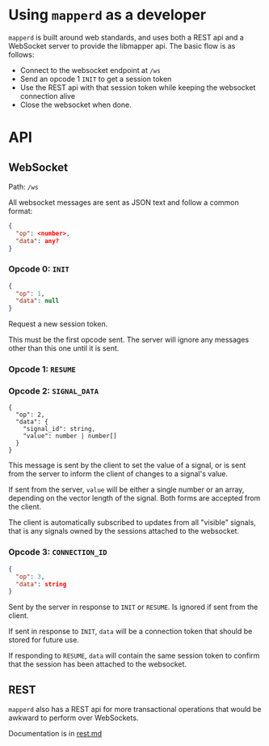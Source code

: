 # Using `mapperd` as a developer
`mapperd` is built around web standards, and uses both a REST api and a WebSocket server to provide the libmapper api.
The basic flow is as follows:
- Connect to the websocket endpoint at `/ws`
- Send an opcode 1 `INIT` to get a session token
- Use the REST api with that session token while keeping the websocket connection alive
- Close the websocket when done.

# API
## WebSocket
Path: `/ws`

All websocket messages are sent as JSON text and follow a common format:

```json
{
  "op": <number>,
  "data": any?
}
```
### Opcode 0: `INIT`

```json
{
  "op": 1,
  "data": null
}
```
Request a new session token. 

This must be the first opcode sent. The server will ignore any messages other than this one until it is sent.

### Opcode 1: `RESUME`

<reserved>

### Opcode 2: `SIGNAL_DATA`

```
{
  "op": 2,
  "data": {
    "signal_id": string,
    "value": number | number[]
  }
}
```
This message is sent by the client to set the value of a signal, or is sent from the server to inform the client of 
changes to a signal's value.

If sent from the server, `value` will be either a single number or an array, depending on the vector length of the signal.
Both forms are accepted from the client.

The client is automatically subscribed to updates from all "visible" signals, that is any signals owned by the sessions
attached to the websocket.

### Opcode 3: `CONNECTION_ID`

```json
{
  "op": 3,
  "data": string
}
```
Sent by the server in response to `INIT` or `RESUME`. Is ignored if sent from the client.

If sent in response to `INIT`, `data` will be a connection token that should be stored for future use.

If responding to `RESUME`, `data` will contain the same session token to confirm that the session has been attached to the
websocket.

## REST
`mapperd` also has a REST api for more transactional operations that would be awkward to perform over WebSockets. 

Documentation is in [rest.md](rest.md)